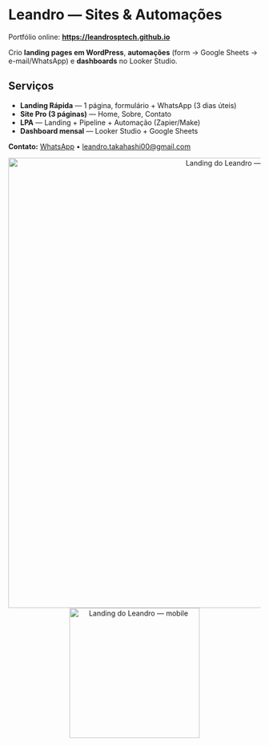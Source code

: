 # Leandro — Sites & Automações

Portfólio online: **https://leandrosptech.github.io**

Crio **landing pages em WordPress**, **automações** (form → Google Sheets → e-mail/WhatsApp) e **dashboards** no Looker Studio.

## Serviços
- **Landing Rápida** — 1 página, formulário + WhatsApp (3 dias úteis)
- **Site Pro (3 páginas)** — Home, Sobre, Contato
- **LPA** — Landing + Pipeline + Automação (Zapier/Make)
- **Dashboard mensal** — Looker Studio + Google Sheets

**Contato:** [WhatsApp](https://wa.me/5511998825520) • leandro.takahashi00@gmail.com
<p align="center">
  <img src="assets/thumb-desktop.png" width="900" alt="Landing do Leandro — desktop" />
  <img src="assets/thumb-mobile.png" width="260" alt="Landing do Leandro — mobile" />
</p>

